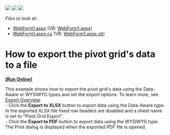 <!-- default badges list -->
![](https://img.shields.io/endpoint?url=https://codecentral.devexpress.com/api/v1/VersionRange/128577426/15.1.3%2B)
[![](https://img.shields.io/badge/Open_in_DevExpress_Support_Center-FF7200?style=flat-square&logo=DevExpress&logoColor=white)](https://supportcenter.devexpress.com/ticket/details/T289831)
[![](https://img.shields.io/badge/📖_How_to_use_DevExpress_Examples-e9f6fc?style=flat-square)](https://docs.devexpress.com/GeneralInformation/403183)
<!-- default badges end -->
<!-- default file list -->
*Files to look at*:

* [WebForm1.aspx](./CS/ASPPivotGridExport/WebForm1.aspx) (VB: [WebForm1.aspx](./VB/ASPPivotGridExport/WebForm1.aspx))
* [WebForm1.aspx.cs](./CS/ASPPivotGridExport/WebForm1.aspx.cs) (VB: [WebForm1.aspx.vb](./VB/ASPPivotGridExport/WebForm1.aspx.vb))
<!-- default file list end -->
# How to export the pivot grid's data to a file
<!-- run online -->
**[[Run Online]](https://codecentral.devexpress.com/t289831/)**
<!-- run online end -->


This example shows how to export the pivot grid's data using the Data-Aware or WYSIWYG types and set the export options. To learn more, see <a href="https://documentation.devexpress.com/#AspNet/CustomDocument7260">Export Overview</a>.<br />- Click the <strong>Export to XLSX</strong> button to export data using the Data-Aware type. In the exported XLSX file fixed row headers are disabled and a sheet name is set to "Pivot Grid Export". <br />- Click the <strong>Export to PDF</strong> button to export data using the WYSIWYG type. The Print dialog is displayed when the exported PDF file is opened.

<br/>


